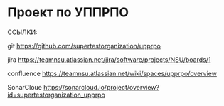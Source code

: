 # Проект по УППРПО

ССЫЛКИ:
 
 git
https://github.com/supertestorganization/upprpo

jira
https://teamnsu.atlassian.net/jira/software/projects/NSU/boards/1

confluence
https://teamnsu.atlassian.net/wiki/spaces/upprpo/overview

SonarCloue
https://sonarcloud.io/project/overview?id=supertestorganization_upprpo
